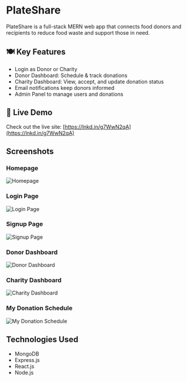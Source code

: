 # PlateShare

PlateShare is a full-stack MERN web app that connects food donors and recipients to reduce food waste and support those in need.

## 🍽️ Key Features
- Login as Donor or Charity
- Donor Dashboard: Schedule & track donations
- Charity Dashboard: View, accept, and update donation status
- Email notifications keep donors informed
- Admin Panel to manage users and donations

## 🔗 Live Demo
Check out the live site: [https://lnkd.in/g7WwN2qA](https://lnkd.in/g7WwN2qA)

## Screenshots

### Homepage
![Homepage](frontend/src/images/homepage.png)

### Login Page
![Login Page](images/login.png)

### Signup Page
![Signup Page](images/signup.png)

### Donor Dashboard
![Donor Dashboard](images/donor_dashboard.png)

### Charity Dashboard
![Charity Dashboard](images/charity_dashboard.png)

### My Donation Schedule
![My Donation Schedule](images/donation_schedule.png)

## Technologies Used
- MongoDB
- Express.js
- React.js
- Node.js

